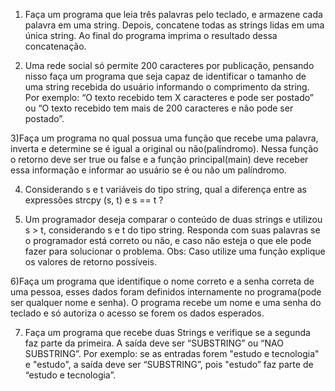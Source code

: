 1) Faça um programa que leia três palavras pelo teclado, e armazene cada palavra em uma string. Depois, concatene todas as strings lidas em uma única string. Ao final do programa imprima o resultado dessa concatenação. 

2) Uma rede social só permite 200 caracteres por publicação, pensando nisso faça um programa que seja capaz de identificar o tamanho de uma string recebida do usuário informando o comprimento da string. Por exemplo: “O texto recebido tem X caracteres e pode ser postado” ou “O texto recebido tem mais de 200 caracteres e não pode ser postado”. 

3)Faça um programa no qual possua uma função que recebe uma palavra, inverta e determine se é igual a original ou não(palíndromo). Nessa função o retorno deve ser true ou false e a função principal(main) deve receber essa informação e informar ao usuário se é ou não um palíndromo. 

4) Considerando s e t variáveis do tipo string, qual a diferença entre as expressões strcpy (s, t) e s == t ? 

5) Um programador deseja comparar o conteúdo de duas strings e utilizou s > t, considerando s e t do tipo string. Responda com suas palavras se o programador está correto ou não, e caso não esteja o que ele pode fazer para solucionar o problema. Obs: Caso utilize uma função explique os valores de retorno possíveis. 

6)Faça um programa que identifique o nome correto e a senha correta de uma pessoa, esses dados foram definidos internamente no programa(pode ser qualquer nome e senha). O programa recebe um nome e uma senha do teclado e só autoriza o acesso se forem os dados esperados. 

7) Faça um programa que recebe duas Strings e verifique se a segunda faz parte da primeira. A saída deve ser “SUBSTRING” ou “NAO SUBSTRING”. Por exemplo: se as entradas forem "estudo e tecnologia" e "estudo", a saída deve ser “SUBSTRING”, pois "estudo” faz parte de “estudo e tecnologia”.
